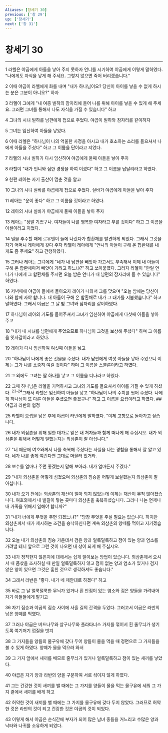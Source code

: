 ```yaml
---
Aliases: [창세기 30]
previous: ['창 29']
up: ['창세기']
next: ['창 31']
---
```

# 창세기 30

***


1 라헬은 야곱에게 아들을 낳아 주지 못하자 언니를 시기하여 야곱에게 이렇게 말하였다. "나에게도 자식을 낳게 해 주세요. 그렇지 않으면 죽어 버리겠습니다." 

2 이때 야곱이 라헬에게 화를 내며 "내가 하나님이오? 당신이 아이를 낳을 수 없게 하시는 분은 그분이 아니오?" 하자 

3 라헬이 그에게 "내 여종 빌하의 잠자리에 들어 나를 위해 아이를 낳을 수 있게 해 주세요. 그러면 그녀를 통해서 나도 자식을 가질 수 있습니다" 하고 

4 그녀의 시녀 빌하를 남편에게 첩으로 주었다. 야곱이 빌하와 잠자리를 같이하자 

5 그녀는 임신하여 아들을 낳았다. 

6 이때 라헬은 "하나님이 나의 억울한 사정을 아시고 내가 호소하는 소리를 들으셔서 나에게 아들을 주셨다" 하고 그 이름을 단이라고 지었다. 

7 라헬의 시녀 빌하가 다시 임신하여 야곱에게 둘째 아들을 낳아 주자 

8 라헬이 "내가 언니와 심한 경쟁을 하여 이겼다" 하고 그 이름을 납달리라고 하였다. 

9 한편 레아는 자기 출산이 멈춘 것을 알고 

10 그녀의 시녀 실바를 야곱에게 첩으로 주었다. 실바가 야곱에게 아들을 낳아 주자 

11 레아는 "운이 좋다" 하고 그 이름을 갓이라고 하였다. 

12 레아의 시녀 실바가 야곱에게 둘째 아들을 낳아 주자 

13 레아는 "정말 기쁘구나. 여자들이 나를 행복한 여자라고 부를 것이다" 하고 그 이름을 아셀이라고 지었다. 

14 밀을 추수할 때에 르우벤이 들에 나갔다가 합환채를 발견하게 되었다. 그래서 그것을 자기 어머니 레아에게 갖다 주자 라헬이 레아에게 "언니의 아들이 구해 온 합환채를 내게도 좀 주세요" 하고 간청하였다. 

15 그러나 레아는 그녀에게 "네가 내 남편을 빼앗아 가고서도 부족해서 이제 내 아들이 구해 온 합환채마저 빼앗아 가려고 하느냐?" 하고 쏘아붙였다. 그러자 라헬이 "만일 언니가 나에게 그 합환채를 주시면 오늘 밤은 언니가 내 남편의 잠자리에 들 수 있습니다" 하였다. 

16 저녁때에 야곱이 들에서 돌아오자 레아가 나와서 그를 맞으며 "오늘 밤에는 당신이 나와 함께 자야 합니다. 내 아들이 구해 온 합환채로 내가 그 대가를 지불했습니다" 하고 말하였다. 그래서 야곱은 그 날 밤 그녀와 잠자리를 같이하였다. 

17 하나님이 레아의 기도를 들어주셔서 그녀가 임신하여 야곱에게 다섯째 아들을 낳아 주고 

18 "내가 내 시녀를 남편에게 주었으므로 하나님이 그것을 보상해 주셨다" 하며 그 이름을 잇사갈이라고 하였다. 

19 레아가 다시 임신하여 여섯째 아들을 낳고 

20 "하나님이 나에게 좋은 선물을 주셨다. 내가 남편에게 여섯 아들을 낳아 주었으니 이제는 그가 나를 소중히 여길 것이다" 하며 그 이름을 스불론이라고 하였다. 

21 그 외에도 그녀는 딸 하나를 낳고 그 이름을 디나라고 하였다. 

22 그때 하나님은 라헬을 기억하시고 그녀의 기도를 들으셔서 아이를 가질 수 있게 하셨다. <sup class="versenum">23-24</sup>그래서 라헬은 임신하여 아들을 낳고 "하나님이 나의 수치를 씻어 주셨다. 나에게 하나님이 또 다른 아들을 주셨으면 좋겠구나" 하고 그 이름을 요셉이라고 하였다. ## 야곱과 라반의 협정 

25 라헬이 요셉을 낳은 후에 야곱이 라반에게 말하였다. "이제 고향으로 돌아가고 싶습니다. 

26 내가 외삼촌을 위해 일한 대가로 얻은 내 처자들과 함께 떠나게 해 주십시오. 내가 외삼촌을 위해서 어떻게 일했는지는 외삼촌이 잘 아십니다." 

27 "너 때문에 여호와께서 나를 축복해 주셨다는 사실을 나는 경험을 통해서 잘 알고 있다. 네가 나를 좋게 여긴다면 그대로 머물러 있거라. 

28 보수를 얼마나 주면 좋겠는지 말해 보아라. 내가 얼마든지 주겠다." 

29 "내가 외삼촌을 어떻게 섬겼으며 외삼촌의 짐승을 어떻게 보살폈는지 외삼촌이 잘 아십니다. 

30 내가 오기 전에는 외삼촌의 재산이 얼마 되지 않았는데 이제는 재산이 무척 많아졌습니다. 여호와께서 내 발길이 닿는 곳마다 외삼촌을 축복하셨습니다. 그러나 나는 언제나 내 가족을 위해서 일해야 합니까?" 

31 "내가 너에게 무엇을 주면 되겠느냐?" "당장 무엇을 주실 필요는 없습니다. 하지만 외삼촌께서 내가 제시하는 조건을 승낙하신다면 계속 외삼촌의 양떼를 먹이고 지키겠습니다. 

32 오늘 내가 외삼촌의 짐승 가운데서 검은 양과 얼룩덜룩하고 점이 있는 양과 염소를 가려낼 테니 앞으로 그런 것이 나오면 내 삯이 되게 해 주십시오. 

33 내가 정직한지 않은지에 대해서는 쉽게 알아보는 방법이 있습니다. 외삼촌께서 오셔서 내 품삯을 조사하실 때 만일 얼룩덜룩하지 않고 점이 없는 양과 염소가 있거나 검지 않은 양이 있으면 그것은 훔친 것으로 생각하셔도 좋습니다." 

34 그래서 라반은 "좋다. 내가 네 제안대로 하겠다" 하고 

35 바로 그 날 얼룩덜룩한 무늬가 있거나 흰 반점이 있는 염소와 검은 양들을 가려내어 자기 아들들에게 맡기고 

36 자기 짐승과 야곱의 짐승 사이에 사흘 길의 간격을 두었다. 그러고서 야곱은 라반의 남은 양떼를 먹였다. 

37 그러나 야곱은 버드나무와 살구나무와 플라타너스 가지를 꺾어서 흰 줄무늬가 생기도록 여기저기 껍질을 벗겨 

38 그 가지들을 양들의 물구유에 갖다 두어 양들이 물을 먹을 때 정면으로 그 가지들을 볼 수 있게 하였다. 양떼가 물을 먹으러 와서 

39 그 가지 앞에서 새끼를 배므로 줄무늬가 있거나 얼룩덜룩하고 점이 있는 새끼를 낳았다. 

40 야곱은 자기 양과 라반의 양을 구분하여 서로 섞이지 않게 하였다. 

41 그는 건강한 것이 새끼를 밸 때에는 그 가지를 양들이 물을 먹는 물구유에 세워 그 가지 곁에서 새끼를 배게 하고 

42 허약한 것이 새끼를 밸 때에는 그 가지를 물구유에 갖다 두지 않았다. 그러므로 허약한 것은 라반의 것이 되고 건강한 것은 야곱의 것이 되었다. 

43 이렇게 해서 야곱은 순식간에 부자가 되어 많은 남녀 종들을 거느리고 수많은 양과 낙타와 나귀를 소유하게 되었다.
